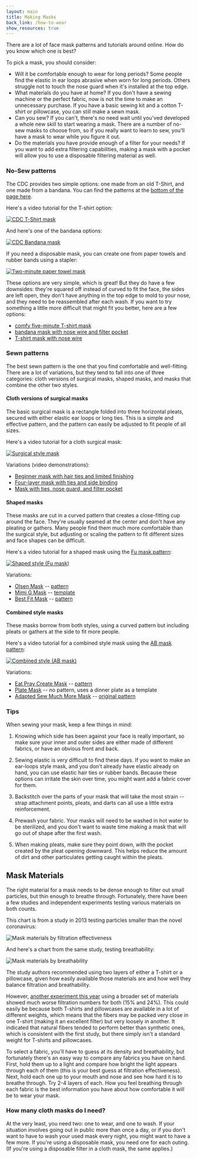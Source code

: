 ```yaml
---
layout: main
title: Making Masks
back_link: /how-to-wear
show_resources: true
---
```


There are a lot of face mask patterns and tutorials around online. How do you know which one is best?

To pick a mask, you should consider:

* Will it be comfortable enough to wear for long periods? Some people find the elastic in ear loops abrasive when worn for long periods. Others struggle not to touch the nose guard when it's installed at the top edge.
* What materials do you have at home? If you don't have a sewing machine or the perfect fabric, now is not the time to make an unnecessary purchase. If you have a basic sewing kit and a cotton T-shirt or pillowcase, you can still make a sewn mask.
* Can you sew? If you can't, there's no need wait until you'ved developed a whole new skill to start wearing a mask. There are a number of no-sew masks to choose from, so if you really want to learn to sew, you'll have a mask to wear while you figure it out.
* Do the materials you have provide enough of a filter for your needs? If you want to add extra filtering capabilities, making a mask with a pocket will allow you to use a disposable filtering material as well.

### No-Sew patterns

The CDC provides two simple options: one made from an old T-Shirt, and one made from a bandana.  You can find the patterns at the [bottom of the page here](https://www.cdc.gov/coronavirus/2019-ncov/prevent-getting-sick/diy-cloth-face-coverings.html).

Here's a video tutorial for the T-shirt option:

[![CDC T-Shirt mask](/images/make-tshirt.jpg)](https://www.youtube.com/watch?v=CPA-NnyIreU)

And here's one of the bandana options:

[![CDC Bandana mask](/images/make-bandana.jpg)](https://www.youtube.com/watch?v=Ibk6NsTPjfw)

If you need a disposable mask, you can create one from paper towels and rubber bands using a stapler:

[![Two-minute paper towel mask](/images/make-papertowel.jpg)](https://www.youtube.com/watch?v=NCF7lCHMnII&t=7s)

These options are very simple, which is great! But they do have a few downsides: they're squared off instead of curved to fit the face, the sides are left open, they don't have anything in the top edge to mold to your nose, and they need to be reassembled after each wash. If you want to try something a little more difficult that might fit you better, here are a few options:

* [comfy five-minute T-shirt mask](https://www.youtube.com/watch?v=r51YroAFPds)
* [bandana mask with nose wire and filter pocket](https://www.youtube.com/watch?v=zIjNScCWNDI)
* [T-shirt mask with nose wire](https://www.youtube.com/watch?v=8AVd8FiAQfM)

### Sewn patterns

The best sewn pattern is the one that you find comfortable and well-fitting. There are a lot of variations, but they tend to fall into one of three categories: cloth versions of surgical masks, shaped masks, and masks that combine the other two styles.

#### Cloth versions of surgical masks

The basic surgical mask is a rectangle folded into three horizontal pleats, secured with either elastic ear loops or long ties. This is a simple and effective pattern, and the pattern can easily be adjusted to fit people of all sizes.

Here's a video tutorial for a cloth surgical mask:

[![Surgical style mask](/images/make-surgical.jpg)](https://www.youtube.com/watch?v=AhGUBjK10DI)

Variations (video demonstrations):

* [Beginner mask with hair ties and limited finishing](https://www.youtube.com/watch?v=0JGQv1hnuH0)
* [Four-layer mask with ties and side binding](https://www.youtube.com/watch?v=Pmd4D5Ogepk)
* [Mask with ties, nose guard, and filter pocket](https://www.youtube.com/watch?v=y3lcPRHo_nY)

#### Shaped masks

These masks are cut in a curved pattern that creates a close-fitting cup around the face. They're usually seamed at the center and don't have any pleating or gathers. Many people find them much more comfortable than the surgical style, but adjusting or scaling the pattern to fit different sizes and face shapes can be difficult.

Here's a video tutorial for a shaped mask using the [Fu mask pattern](https://freesewing.org/docs/patterns/fu/):

[![Shaped style (Fu mask)](/images/make-shaped.jpg)](https://www.youtube.com/watch?v=PCqYniTBmZE)

Variations:

* [Olsen Mask](https://www.youtube.com/watch?v=StMPYZ-waso&t=181s) -- [pattern](https://www.unitypoint.org/cedarrapids/filesimages/Coronavirus/003902oo-1%20Olson%20Mask%20V07.pdf)
* [Mimi G Mask](https://www.youtube.com/watch?v=6hpzLQTy-SA) -- [template](https://www.dropbox.com/sh/0fymxhh97qm6xcu/AAAWkjZbjuwHrpKf6c6aXqhpa?dl=0)
* [Best Fit Mask](https://www.youtube.com/watch?v=-t_Gz3lGwF8) -- [pattern](https://www.prettyhandygirl.com/best-fit-facemask)

#### Combined style masks

These masks borrow from both styles, using a curved pattern but including pleats or gathers at the side to fit more people.

Here's a video tutorial for a combined style mask using the [AB mask pattern](https://www.instructables.com/id/AB-Mask-for-a-Nurse-by-a-Nurse/):

[![Combined style (AB mask)](/images/make-combined.jpg)](https://www.youtube.com/watch?v=H_-YJ-Bsi6o&t=11s)

Variations:

* [Eat Pray Create Mask](https://www.youtube.com/watch?v=5FCvj-7vlf0) -- [pattern](http://eatpraycreate.com/2020/03/diy-face-mask-tutorial-and-pattern.html)
* [Plate Mask](https://www.youtube.com/watch?v=rBidPhX-QIQ) -- no pattern, uses a dinner plate as a template
* [Adapted Sew Much More Mask](https://www.youtube.com/watch?v=KrP7JwimnQ0) -- [original pattern](https://www.sewmuchmoore.com/product/face-mask-pattern/)

### Tips

When sewing your mask, keep a few things in mind:

1. Knowing which side has been against your face is really important, so make sure your inner and outer sides are either made of different fabrics, or have an obvious front and back.

2. Sewing elastic is very difficult to find these days. If you want to make an ear-loops style mask, and you don't already have elastic already on hand, you can use elastic hair ties or rubber bands. Because these options can irritate the skin over time, you might want add a fabric cover for them.

3. Backstitch over the parts of your mask that will take the most strain -- strap attachment points, pleats, and darts can all use a little extra reinforcement.

4. Prewash your fabric. Your masks will need to be washed in hot water to be sterilized, and you don't want to waste time making a mask that will go out of shape after the first wash.

5. When making pleats, make sure they point down, with the pocket created by the pleat opening downward. This helps reduce the amount of dirt and other particulates getting caught within the pleats.

## Mask Materials

The right material for a mask needs to be dense enough to filter out small particles, but thin enough to breathe through. Fortunately, there have been a few studies and independent experiments testing various materials on both counts.

This chart is from a study in 2013 testing particles smaller than the novel coronavirus:

![Mask materials by filtration effectiveness](/images/effectiveness1.jpg)

And here's a chart from the same study, testing breathability:

![Mask materials by breathability](/images/effectiveness2.jpg)

The study authors recommended using two layers of either a T-shirt or a pillowcase, given how easily available those materials are and how well they balance filtration and breathability.

However, [another experiment this year](https://smartairfilters.com/en/blog/best-diy-coronavirus-homemade-mask-material-covid/) using a broader set of materials showed much worse filtration numbers for both (15% and 24%). This could easily be because both T-shirts and pillowcases are available in a lot of different weights, which means that the fibers may be packed very close in one T-shirt (making it an excellent filter) but very loosely in another. It indicated that natural fibers tended to perform better than synthetic ones, which is consistent with the first study, but there simply isn't a standard weight for T-shirts and pillowcases.

To select a fabric, you'll have to guess at its density and breathability, but fortunately there's an easy way to compare any fabrics you have on hand. First, hold them up to a light and compare how bright the light appears through each of them (this is your best guess at filtration effectiveness). Next, hold each one up to your mouth and nose and see how hard it is to breathe through. Try 2-4 layers of each. How you feel breathing through each fabric is the best information you have about how comfortable it will be to wear your mask.

### How many cloth masks do I need?

At the very least, you need two: one to wear, and one to wash. If your situation involves going out in public more than once a day, or if you don't want to have to wash your used mask every night, you might want to have a few more. If you're using a disposable mask, you need one for each outing. (If you're using a disposable filter in a cloth mask, the same applies.)

